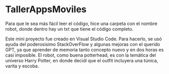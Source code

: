 # TallerAppsMoviles

Para que le sea más fácil leer el código, hice una carpeta con el nombre robot, donde dentro hay un txt que tiene el código completo.

Este mini proyecto fue creado en Visual Studio Code. Para hacerlo, se usó ayuda del poderosisimo StackOverFlow y algunas mejoras con el querido GPT, ya que aprender de memoria tanto concepto nuevo y en dos horas es casi imposible. El robot, como buena potterhead, es con la temática del universo Harry Potter, en donde decidí que el outfit incluyera una túnica, varita y escoba.